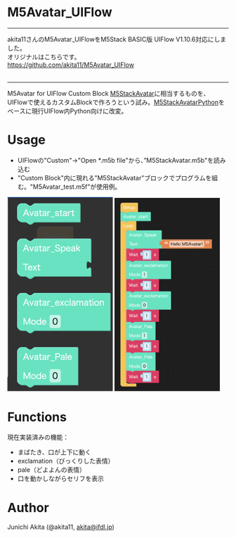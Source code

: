 # M5Avatar_UIFlow

---
akita11さんのM5Avatar_UIFlowをM5Stack BASIC版 UIFlow V1.10.6対応にしました。<br>
オリジナルはこちらです。<br>
<https://github.com/akita11/M5Avatar_UIFlow><br>
<br>

---


M5Avatar for UIFlow Custom Block
[M5StackAvatar](https://github.com/meganetaaan/m5stack-avatar/)に相当するものを、UIFlowで使えるカスタムBlockで作ろうという試み。[M5StackAvatarPython](https://github.com/h-akanuma/M5StackAvatarPython)をベースに現行UIFlow内Python向けに改変。

# Usage

- UIFlowの"Custom"→"Open *.m5b file"から、”M5StackAvatar.m5b"を読み込む
- "Custom Block"内に現れる"M5StackAvatar"ブロックでプログラムを組む。"M5Avatar_test.m5f"が使用例。

<img src="https://github.com/akita11/M5Avatar_UIFlow/blob/main/blocks.png" width="240px">

<img src="https://github.com/akita11/M5Avatar_UIFlow/blob/main/M5Avatar_test.png" width="240px">

# Functions

現在実装済みの機能：

- まばたき、口が上下に動く
- exclamation（びっくりした表情）
- pale（どよよんの表情）
- 口を動かしながらセリフを表示

# Author
Junichi Akita (@akita11, akita@ifdl.jp)
